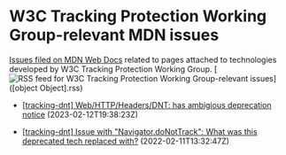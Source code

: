 # W3C Tracking Protection Working Group-relevant MDN issues

[Issues filed on MDN Web Docs](https://github.com/mdn/content/issues) related to pages attached to technologies developed by W3C Tracking Protection Working Group. [![RSS feed for W3C Tracking Protection Working Group-relevant issues](https://www.w3.org/QA/2007/04/feed_icon)]([object Object].rss)

* [[tracking-dnt] Web/HTTP/Headers/DNT: has ambigious deprecation notice](https://github.com/mdn/content/issues/24368) (2023-02-12T19:38:23Z)
  
* [[tracking-dnt] Issue with "Navigator.doNotTrack": What was this deprecated tech replaced with?](https://github.com/mdn/content/issues/12912) (2022-02-11T13:32:47Z)
  
